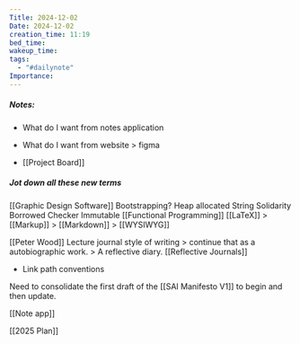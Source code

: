 ```yaml
---
Title: 2024-12-02
Date: 2024-12-02
creation_time: 11:19
bed_time: 
wakeup_time: 
tags:
  - "#dailynote"
Importance:
---
```

##### Notes:
- What do I want from notes application
- What do I want from website > figma


- [[Project Board]]


##### Jot down all these new terms

[[Graphic Design Software]]
Bootstrapping?
Heap allocated String
Solidarity
Borrowed Checker
Immutable
[[Functional Programming]]
[[LaTeX]] > [[Markup]] > [[Markdown]] > [[WYSIWYG]]




[[Peter Wood]] Lecture journal style of writing > continue that as a autobiographic work. > A reflective diary. [[Reflective Journals]]

- Link path conventions


Need to consolidate the first draft of the [[SAI Manifesto V1]] to begin and then update.


[[Note app]]



[[2025 Plan]]